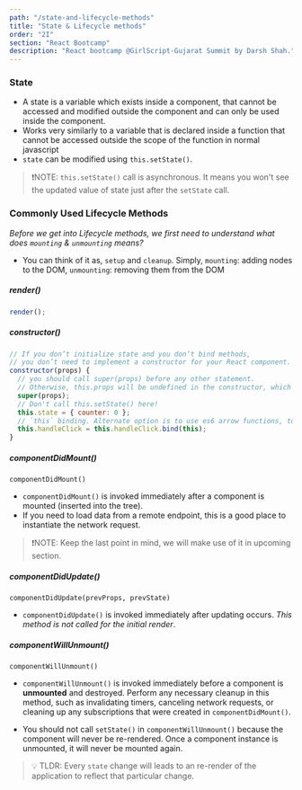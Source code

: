 ```yaml
---
path: "/state-and-lifecycle-methods"
title: "State & Lifecycle methods"
order: "2I"
section: "React Bootcamp"
description: "React bootcamp @GirlScript-Gujarat Summit by Darsh Shah."
---
```


### State

- A state is a variable which exists inside a component, that cannot be accessed and modified outside the component and can only be used inside the component.
- Works very similarly to a variable that is declared inside a function that cannot be accessed outside the scope of the function in normal javascript
- `state` can be modified using `this.setState()`.

> ❗️NOTE: `this.setState()` call is asynchronous. It means you won't see the updated value of state just after the `setState` call.

### Commonly Used Lifecycle Methods

_Before we get into Lifecycle methods, we first need to understand what does `mounting` & `unmounting` means?_

- You can think of it as, `setup` and `cleanup`. Simply, `mounting`: adding nodes to the DOM, `unmounting`: removing them from the DOM

##### render()

```js
render();
```

##### constructor()

```js
// If you don’t initialize state and you don’t bind methods,
// you don’t need to implement a constructor for your React component.
constructor(props) {
  // you should call super(props) before any other statement.
  // Otherwise, this.props will be undefined in the constructor, which can lead to bugs.
  super(props);
  // Don't call this.setState() here!
  this.state = { counter: 0 };
  // `this` binding. Alternate option is to use es6 arrow functions, to avoid this.
  this.handleClick = this.handleClick.bind(this);
}
```

##### componentDidMount()

```
componentDidMount()
```

- `componentDidMount()` is invoked immediately after a component is mounted (inserted into the tree).
- If you need to load data from a remote endpoint, this is a good place to instantiate the network request.

> ❗️NOTE: Keep the last point in mind, we will make use of it in upcoming section.

##### componentDidUpdate()

```
componentDidUpdate(prevProps, prevState)
```

- `componentDidUpdate()` is invoked immediately after updating occurs. _This method is not called for the initial render_.

##### componentWillUnmount()

```
componentWillUnmount()
```

- `componentWillUnmount()` is invoked immediately before a component is **unmounted** and destroyed. Perform any necessary cleanup in this method, such as invalidating timers, canceling network requests, or cleaning up any subscriptions that were created in `componentDidMount()`.

- You should not call `setState()` in `componentWillUnmount()` because the component will never be re-rendered. Once a component instance is unmounted, it will never be mounted again.

> 💡 TLDR: Every `state` change will leads to an re-render of the application to reflect that particular change.
